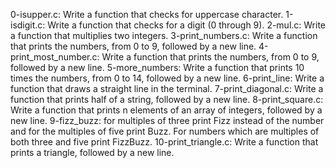 0-isupper.c: Write a function that checks for uppercase character. 
1-isdigit.c: Write a function that checks for a digit (0 through 9). 
2-mul.c: Write a function that multiplies two integers. 
3-print_numbers.c: Write a function that prints the numbers, from 0 to 9, followed by a new line. 
4-print_most_number.c: Write a function that prints the numbers, from 0 to 9, followed by a new line. 
5-more_numbers: Write a function that prints 10 times the numbers, from 0 to 14, followed by a new line. 
6-print_line: Write a function that draws a straight line in the terminal. 
7-print_diagonal.c: Write a function that prints half of a string, followed by a new line.
8-print_square.c: Write a function that prints n elements of an array of integers, followed by a new line.
9-fizz_buzz: for multiples of three print Fizz instead of the number and for the multiples of five print Buzz. For numbers which are multiples of both three and five print FizzBuzz. 
10-print_triangle.c: Write a function that prints a triangle, followed by a new line.
